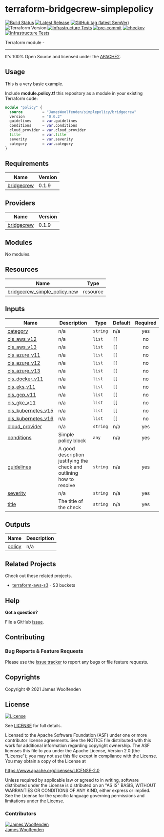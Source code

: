 # terraform-bridgecrew-simplepolicy

[![Build Status](https://github.com/JamesWoolfenden/terraform-bridgecrew-simplepolicy/workflows/Verify%20and%20Bump/badge.svg?branch=master)](https://github.com/JamesWoolfenden/terraform-bridgecrew-simplepolicy)
[![Latest Release](https://img.shields.io/github/release/JamesWoolfenden/terraform-bridgecrew-simplepolicy.svg)](https://github.com/JamesWoolfenden/terraform-bridgecrew-simplepolicy/releases/latest)
[![GitHub tag (latest SemVer)](https://img.shields.io/github/tag/JamesWoolfenden/terraform-bridgecrew-simplepolicy.svg?label=latest)](https://github.com/JamesWoolfenden/terraform-bridgecrew-simplepolicy/releases/latest)
![Terraform Version](https://img.shields.io/badge/tf-%3E%3D0.14.0-blue.svg)
[![Infrastructure Tests](https://www.bridgecrew.cloud/badges/github/JamesWoolfenden/terraform-bridgecrew-simplepolicy/cis_aws)](https://www.bridgecrew.cloud/link/badge?vcs=github&fullRepo=JamesWoolfenden%2Fterraform-bridgecrew-simplepolicy&benchmark=CIS+AWS+V1.2)
[![pre-commit](https://img.shields.io/badge/pre--commit-enabled-brightgreen?logo=pre-commit&logoColor=white)](https://github.com/pre-commit/pre-commit)
[![checkov](https://img.shields.io/badge/checkov-verified-brightgreen)](https://www.checkov.io/)
[![Infrastructure Tests](https://www.bridgecrew.cloud/badges/github/jameswoolfenden/terraform-bridgecrew-simplepolicy/general)](https://www.bridgecrew.cloud/link/badge?vcs=github&fullRepo=JamesWoolfenden%2Fterraform-bridgecrew-simplepolicy&benchmark=INFRASTRUCTURE+SECURITY)

Terraform module -

---

It's 100% Open Source and licensed under the [APACHE2](LICENSE).

## Usage

This is a very basic example.

Include **module.policy.tf** this repository as a module in your existing Terraform code:

```terraform
module "policy" {
  source         = "JamesWoolfenden/simplepolicy/bridgecrew"
  version        = "0.0.2"
  guidelines     = var.guidelines
  conditions     = var.conditions
  cloud_provider = var.cloud_provider
  title          = var.title
  severity       = var.severity
  category       = var.category
}
```

<!-- BEGINNING OF PRE-COMMIT-TERRAFORM DOCS HOOK -->
## Requirements

| Name | Version |
|------|---------|
| <a name="requirement_bridgecrew"></a> [bridgecrew](#requirement\_bridgecrew) | 0.1.9 |

## Providers

| Name | Version |
|------|---------|
| <a name="provider_bridgecrew"></a> [bridgecrew](#provider\_bridgecrew) | 0.1.9 |

## Modules

No modules.

## Resources

| Name | Type |
|------|------|
| [bridgecrew_simple_policy.new](https://registry.terraform.io/providers/JamesWoolfenden/bridgecrew/0.1.9/docs/resources/simple_policy) | resource |

## Inputs

| Name | Description | Type | Default | Required |
|------|-------------|------|---------|:--------:|
| <a name="input_category"></a> [category](#input\_category) | n/a | `string` | n/a | yes |
| <a name="input_cis_aws_v12"></a> [cis\_aws\_v12](#input\_cis\_aws\_v12) | n/a | `list` | `[]` | no |
| <a name="input_cis_aws_v13"></a> [cis\_aws\_v13](#input\_cis\_aws\_v13) | n/a | `list` | `[]` | no |
| <a name="input_cis_azure_v11"></a> [cis\_azure\_v11](#input\_cis\_azure\_v11) | n/a | `list` | `[]` | no |
| <a name="input_cis_azure_v12"></a> [cis\_azure\_v12](#input\_cis\_azure\_v12) | n/a | `list` | `[]` | no |
| <a name="input_cis_azure_v13"></a> [cis\_azure\_v13](#input\_cis\_azure\_v13) | n/a | `list` | `[]` | no |
| <a name="input_cis_docker_v11"></a> [cis\_docker\_v11](#input\_cis\_docker\_v11) | n/a | `list` | `[]` | no |
| <a name="input_cis_eks_v11"></a> [cis\_eks\_v11](#input\_cis\_eks\_v11) | n/a | `list` | `[]` | no |
| <a name="input_cis_gcp_v11"></a> [cis\_gcp\_v11](#input\_cis\_gcp\_v11) | n/a | `list` | `[]` | no |
| <a name="input_cis_gke_v11"></a> [cis\_gke\_v11](#input\_cis\_gke\_v11) | n/a | `list` | `[]` | no |
| <a name="input_cis_kubernetes_v15"></a> [cis\_kubernetes\_v15](#input\_cis\_kubernetes\_v15) | n/a | `list` | `[]` | no |
| <a name="input_cis_kubernetes_v16"></a> [cis\_kubernetes\_v16](#input\_cis\_kubernetes\_v16) | n/a | `list` | `[]` | no |
| <a name="input_cloud_provider"></a> [cloud\_provider](#input\_cloud\_provider) | n/a | `string` | n/a | yes |
| <a name="input_conditions"></a> [conditions](#input\_conditions) | Simple policy block | `any` | n/a | yes |
| <a name="input_guidelines"></a> [guidelines](#input\_guidelines) | A good description justifying the check and outlining how to resolve | `string` | n/a | yes |
| <a name="input_severity"></a> [severity](#input\_severity) | n/a | `string` | n/a | yes |
| <a name="input_title"></a> [title](#input\_title) | The title of the check | `string` | n/a | yes |

## Outputs

| Name | Description |
|------|-------------|
| <a name="output_policy"></a> [policy](#output\_policy) | n/a |
<!-- END OF PRE-COMMIT-TERRAFORM DOCS HOOK -->

## Related Projects

Check out these related projects.

- [terraform-aws-s3](https://github.com/jameswoolfenden/terraform-aws-s3) - S3 buckets

## Help

**Got a question?**

File a GitHub [issue](https://github.com/JamesWoolfenden/terraform-bridgecrew-simplepolicy/issues).

## Contributing

### Bug Reports & Feature Requests

Please use the [issue tracker](https://github.com/JamesWoolfenden/terraform-bridgecrew-simplepolicy/issues) to report any bugs or file feature requests.

## Copyrights

Copyright © 2021 James Woolfenden

## License

[![License](https://img.shields.io/badge/License-Apache%202.0-blue.svg)](https://opensource.org/licenses/Apache-2.0)

See [LICENSE](LICENSE) for full details.

Licensed to the Apache Software Foundation (ASF) under one
or more contributor license agreements. See the NOTICE file
distributed with this work for additional information
regarding copyright ownership. The ASF licenses this file
to you under the Apache License, Version 2.0 (the
"License"); you may not use this file except in compliance
with the License. You may obtain a copy of the License at

<https://www.apache.org/licenses/LICENSE-2.0>

Unless required by applicable law or agreed to in writing,
software distributed under the License is distributed on an
"AS IS" BASIS, WITHOUT WARRANTIES OR CONDITIONS OF ANY
KIND, either express or implied. See the License for the
specific language governing permissions and limitations
under the License.

### Contributors

[![James Woolfenden][jameswoolfenden_avatar]][jameswoolfenden_homepage]<br/>[James Woolfenden][jameswoolfenden_homepage]

[jameswoolfenden_homepage]: https://github.com/jameswoolfenden
[jameswoolfenden_avatar]: https://github.com/jameswoolfenden.png?size=150
[github]: https://github.com/jameswoolfenden
[linkedin]: https://www.linkedin.com/in/jameswoolfenden/
[twitter]: https://twitter.com/JimWoolfenden
[share_twitter]: https://twitter.com/intent/tweet/?text=terraform-bridgecrew-simplepolicy&url=https://github.com/JamesWoolfenden/terraform-bridgecrew-simplepolicy
[share_linkedin]: https://www.linkedin.com/shareArticle?mini=true&title=terraform-bridgecrew-simplepolicy&url=https://github.com/JamesWoolfenden/terraform-bridgecrew-simplepolicy
[share_reddit]: https://reddit.com/submit/?url=https://github.com/JamesWoolfenden/terraform-bridgecrew-simplepolicy
[share_facebook]: https://facebook.com/sharer/sharer.php?u=https://github.com/JamesWoolfenden/terraform-bridgecrew-simplepolicy
[share_email]: mailto:?subject=terraform-bridgecrew-simplepolicy&body=https://github.com/JamesWoolfenden/terraform-bridgecrew-simplepolicy
